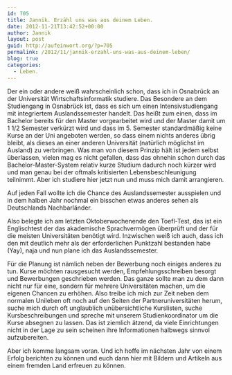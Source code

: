 ```yaml
---
id: 705
title: Jannik. Erzähl uns was aus deinem Leben.
date: 2012-11-21T13:42:52+00:00
author: Jannik
layout: post
guid: http://aufeinwort.org/?p=705
permalink: /2012/11/jannik-erzahl-uns-was-aus-deinem-leben/
blog: true
categories:
  - Leben.
---
```

Der ein oder andere weiß wahrscheinlich schon, dass ich in Osnabrück an der Universität Wirtschaftsinformatik studiere. Das Besondere an dem Studiengang in Osnabrück ist, dass es sich um einen Intensivstudiengang mit integriertem Auslandssemester handelt. Das heißt zum einen, dass im Bachelor bereits für den Master vorgearbeitet wird und der Master damit um 1 1/2 Semester verkürzt wird und dass im 5. Semester standardmäßig keine Kurse an der Uni angeboten werden, so dass einem nichts anderes übrig bleibt, als dieses an einer anderen Universität (natürlich möglichst im Ausland) zu verbringen. Was man von diesem Prinzip hält ist jedem selbst überlassen, vielen mag es nicht gefallen, dass das ohnehin schon durch das Bachelor-Master-System relativ kurze Studium dadurch noch kürzer wird und man genau bei der oftmals kritisierten Lebensbeschleunigung teilnimmt. Aber ich studiere hier jetzt nun und muss mich damit arrangieren.

Auf jeden Fall wollte ich die Chance des Auslandssemester ausspielen und in dem halben Jahr nochmal ein bisschen etwas anderes sehen als Deutschlands Nachbarländer. 

Also belegte ich am letzten Oktoberwochenende den Toefl-Test, das ist ein Englischtest der das akademische Sprachvermögen überprüft und der für die meisten Universitäten benötigt wird. Inzwischen weiß ich auch, dass ich den mit deutlich mehr als der erforderlichen Punktzahl bestanden habe (Yay), naja und nun plane ich das Auslandssemester.

Für die Planung ist nämlich neben der Bewerbung noch einiges anderes zu tun. Kurse möchten rausgesucht werden, Empfehlungsschreiben besorgt und Bewerbungen geschrieben werden. Das ganze sollte man zu dem dann nicht nur für eine, sondern für mehrere Universitäten machen, um die eigenen Chancen zu erhöhen. Also treibe ich mich zur Zeit neben dem normalen Unileben oft noch auf den Seiten der Partneruniversitäten herum, suche mich durch oft unglaublich unübersichtliche Kurslisten, suche Kursbeschreibungen und spreche mit unserem Studienkoordinator um die Kurse absegnen zu lassen. Das ist ziemlich ätzend, da viele Einrichtungen nicht in der Lage zu sein scheinen ihre Informationen halbwegs sinnvol aufzubereiten. 

Aber ich komme langsam voran. Und ich hoffe im nächsten Jahr von einem Erfolg berichten zu können und euch dann hier mit Bildern und Artikeln aus einem fremden Land erfreuen zu können.